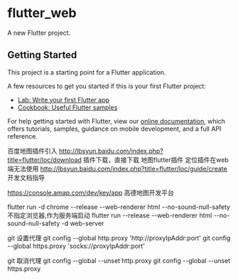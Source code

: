 # flutter_web

A new Flutter project.

## Getting Started

This project is a starting point for a Flutter application.

A few resources to get you started if this is your first Flutter project:

- [Lab: Write your first Flutter app](https://flutter.dev/docs/get-started/codelab)
- [Cookbook: Useful Flutter samples](https://flutter.dev/docs/cookbook)

For help getting started with Flutter, view our
[online documentation](https://flutter.dev/docs), which offers tutorials,
samples, guidance on mobile development, and a full API reference.

百度地图插件引入
http://lbsyun.baidu.com/index.php?title=flutter/loc/download  插件下载，直接下载  地图flutter插件 定位插件在web端无法使用
http://lbsyun.baidu.com/index.php?title=flutter/loc/guide/create  开发文档指导 

https://console.amap.com/dev/key/app 高德地图开发平台

flutter run -d chrome --release --web-renderer html --no-sound-null-safety 
不指定浏览器,作为服务端启动
flutter run --release --web-renderer html --no-sound-null-safety -d web-server

git 设置代理
git config --global http.proxy 'http://proxyIpAddr:port'
git config --global https.proxy 'socks://proxyIpAddr:port'

git 取消代理
git config --global --unset http.proxy
git config --global --unset https.proxy

